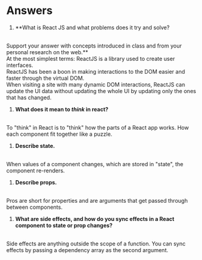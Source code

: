 # Answers

1. **What is React JS and what problems does it try and solve?
<br>
Support your answer with concepts introduced in class and from your personal research on the web.**
<br>
At the most simplest terms: ReactJS is a library used to create user interfaces.
<br>
ReactJS has been a boon in making interactions to the DOM easier and faster through the virtual DOM.
<br>
When visiting a site with many dynamic DOM interactions, ReactJS can update the UI data without updating the whole UI by updating only the ones that has changed. 

1. **What does it mean to _think_ in react?**
<br>
To "think" in React is to "think" how the parts of a React app works. How each component fit together like a puzzle.

1. **Describe state.**
<br>
When values of a component changes, which are stored in "state", the component re-renders.

1. **Describe props.**
<br>
Pros are short for properties and are arguments that get passed through between components.

1. **What are side effects, and how do you sync effects in a React component to state or prop changes?**
<br>
Side effects are anything outside the scope of a function. You can sync effects by passing a dependency array as the second argument.
